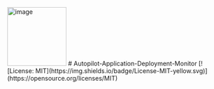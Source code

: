 <img width="135" height="135" alt="image" src="https://github.com/user-attachments/assets/83129935-00d9-4ff2-8a81-02d44aedf202" />
# Autopilot-Application-Deployment-Monitor
[![License: MIT](https://img.shields.io/badge/License-MIT-yellow.svg)](https://opensource.org/licenses/MIT)
